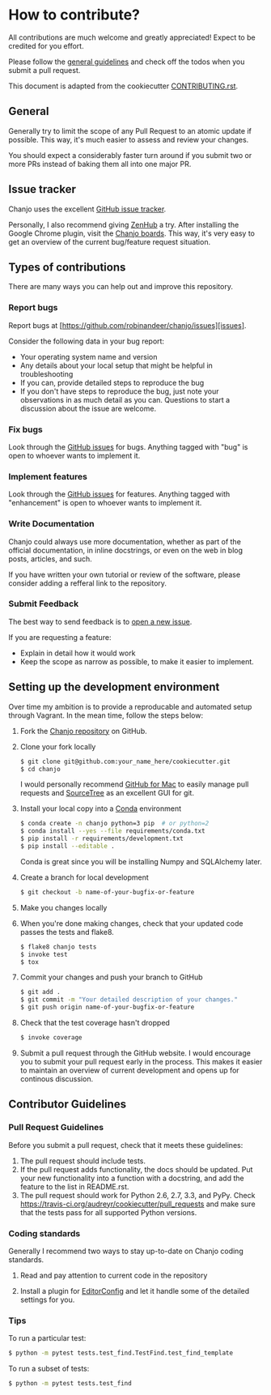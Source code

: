 # How to contribute?
All contributions are much welcome and greatly appreciated! Expect to be credited for you effort.

Please follow the [general guidelines][pr-guide] and check off the todos when you submit a pull request.

This document is adapted from the cookiecutter [CONTRIBUTING.rst][cookie-contrib].


## General
Generally try to limit the scope of any Pull Request to an atomic update if possible. This way, it's much easier to assess and review your changes.

You should expect a considerably faster turn around if you submit two or more PRs instead of baking them all into one major PR.


## Issue tracker
Chanjo uses the excellent [GitHub issue tracker][issues].

Personally, I also recommend giving [ZenHub][zenhub] a try. After installing the Google Chrome plugin, visit the [Chanjo boards][chanjo-boards]. This way, it's very easy to get an overview of the current bug/feature request situation.


## Types of contributions
There are many ways you can help out and improve this repository.

### Report bugs
Report bugs at [https://github.com/robinandeer/chanjo/issues][issues].

Consider the following data in your bug report:

- Your operating system name and version
- Any details about your local setup that might be helpful in troubleshooting
- If you can, provide detailed steps to reproduce the bug
- If you don't have steps to reproduce the bug, just note your observations in as much detail as you can. Questions to start a discussion about the issue are welcome.


### Fix bugs
Look through the [GitHub issues][issues] for bugs. Anything tagged with "bug" is open to whoever wants to implement it.


### Implement features
Look through the [GitHub issues][issues] for features. Anything tagged with "enhancement" is open to whoever wants to implement it.


### Write Documentation
Chanjo could always use more documentation, whether as part of the official documentation, in inline docstrings, or even on the web in blog posts, articles, and such.

If you have written your own tutorial or review of the software, please consider adding a refferal link to the repository.


### Submit Feedback
The best way to send feedback is to [open a new issue][issues].

If you are requesting a feature:

- Explain in detail how it would work
- Keep the scope as narrow as possible, to make it easier to implement.


## Setting up the development environment
Over time my ambition is to provide a reproducable and automated setup through Vagrant. In the mean time, follow the steps below:

1. Fork the [Chanjo repository][repo] on GitHub.

2. Clone your fork locally

	```bash
	$ git clone git@github.com:your_name_here/cookiecutter.git
	$ cd chanjo
	```

	I would personally recommend [GitHub for Mac][gh-mac] to easily manage pull requests and [SourceTree][sourcetree] as an excellent GUI for git.

3. Install your local copy into a [Conda][miniconda] environment

	```bash
	$ conda create -n chanjo python=3 pip  # or python=2
	$ conda install --yes --file requirements/conda.txt
	$ pip install -r requirements/development.txt
	$ pip install --editable .
	```

	Conda is great since you will be installing Numpy and SQLAlchemy later.

4. Create a branch for local development

	```bash
	$ git checkout -b name-of-your-bugfix-or-feature
	```

5. Make you changes locally

6. When you're done making changes, check that your updated code passes the tests and flake8.

	```bash
	$ flake8 chanjo tests
	$ invoke test
	$ tox
	```

7. Commit your changes and push your branch to GitHub

	```bash
	$ git add .
	$ git commit -m "Your detailed description of your changes."
	$ git push origin name-of-your-bugfix-or-feature
	```

8. Check that the test coverage hasn't dropped

	```bash
	$ invoke coverage
	```

9. Submit a pull request through the GitHub website. I would encourage you to submit your pull request early in the process. This makes it easier to maintain an overview of current development and opens up for continous discussion.


## Contributor Guidelines

### Pull Request Guidelines
Before you submit a pull request, check that it meets these guidelines:

1. The pull request should include tests.
2. If the pull request adds functionality, the docs should be updated. Put your new functionality into a function with a docstring, and add the feature to the list in README.rst.
3. The pull request should work for Python 2.6, 2.7, 3.3, and PyPy. Check https://travis-ci.org/audreyr/cookiecutter/pull_requests and make sure that the tests pass for all supported Python versions.


### Coding standards
Generally I recommend two ways to stay up-to-date on Chanjo coding standards.

1. Read and pay attention to current code in the repository

2. Install a plugin for [EditorConfig][editorconfig] and let it handle some of the detailed settings for you.


### Tips
To run a particular test:

```bash
$ python -m pytest tests.test_find.TestFind.test_find_template
```

To run a subset of tests:

```bash
$ python -m pytest tests.test_find
```


[chanjo-boards]: https://github.com/Clinical-Genomics/chanjo/issues#boards
[cookie-contrib]: https://github.com/audreyr/cookiecutter/blob/master/CONTRIBUTING.rst
[editorconfig]: http://editorconfig.org/
[gh-mac]: https://mac.github.com/
[issues]: https://github.com/Clinical-Genomics/chanjo/issues
[miniconda]: http://conda.pydata.org/miniconda.html
[pr-guide]: https://help.github.com/articles/using-pull-requests
[repo]: https://github.com/Clinical-Genomics/chanjo
[sourcetree]: http://www.sourcetreeapp.com/
[zenhub]: https://www.zenhub.io/
